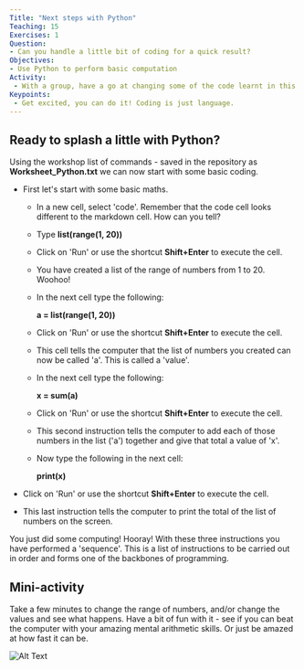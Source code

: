 ```yaml
---
Title: "Next steps with Python"
Teaching: 15
Exercises: 1
Question:
- Can you handle a little bit of coding for a quick result?
Objectives:
- Use Python to perform basic computation
Activity:
 - With a group, have a go at changing some of the code learnt in this module to produce different results.
Keypoints:
 - Get excited, you can do it! Coding is just language.
---
```


## Ready to splash a little with Python?

Using the workshop list of commands - saved in the repository as **Worksheet_Python.txt** we can now start with some basic coding.

- First let's start with some basic maths.
  - In a new cell, select 'code'. Remember that the code cell looks different to the markdown cell. How can you tell?
  
  - Type **list(range(1, 20))** 
  
  - Click on 'Run' or use the shortcut **Shift+Enter** to execute the cell. 
  - You have created a list of the range of numbers from 1 to 20. Woohoo!
  
  
  - In the next cell type the following:
  
 	**a = list(range(1, 20))**

  - Click on 'Run' or use the shortcut **Shift+Enter** to execute the cell.
  
  - This cell tells the computer that the list of numbers you created can now be called 'a'. This is called a 'value'.  
  
  - In the next cell type the following:
  
   	**x = sum(a)**

  - Click on 'Run' or use the shortcut **Shift+Enter** to execute the cell.
  
  - This second instruction tells the computer to add each of those numbers in the list ('a') together and give that total a value of 'x'.

  - Now type the following in the next cell:
	
	**print(x)**
	
 - Click on 'Run' or use the shortcut **Shift+Enter** to execute the cell.	

 - This last instruction tells the computer to print the total of the list of numbers on the screen.
   
You just did some computing! Hooray! With these three instructions you have performed a 'sequence'. This is a list of instructions to be carried out in order and forms one of the backbones of programming.  
 
## Mini-activity

Take a few minutes to change the range of numbers, and/or change the values and see what happens. Have a bit of fun with it - see if you can beat the computer with your amazing mental arithmetic skills. Or just be amazed at how fast it can be. 
 


![Alt Text](https://media.giphy.com/media/vFKqnCdLPNOKc/giphy.gif)
